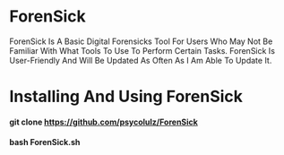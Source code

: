 # ForenSick
ForenSick Is A Basic Digital Forensicks Tool For Users Who May Not Be Familiar With What Tools To Use To Perform Certain Tasks. ForenSick Is User-Friendly And Will Be Updated As Often As I Am Able To Update It.


# Installing And Using ForenSick
#### git clone https://github.com/psycolulz/ForenSick
#### bash ForenSick.sh 
